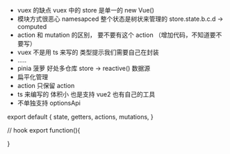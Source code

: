 - vuex 的缺点 vuex 中的 store 是单一的 new Vue()
- 模块方式很恶心 namesapced 整个状态是树状来管理的 store.state.b.c.d -> computed
- action 和 mutation 的区别， 要不要有这个 action （增加代码，不知道要不要写）
- vuex 不是用 ts 来写的 类型提示我们需要自己在封装
- .....
- pinia 菠萝 好处多仓库 store -> reactive() 数据源
- 扁平化管理
- action 只保留 action
- ts 来编写的 体积小 也是支持 vue2 也有自己的工具
- 不单独支持 optionsApi

export default {
state,
getters,
actions,
mutations,
}

// hook
export function(){

}
